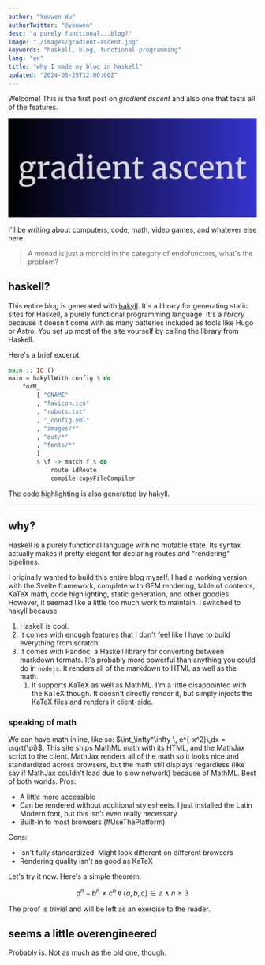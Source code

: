 ```yaml
---
author: "Youwen Wu"
authorTwitter: "@youwen"
desc: "a purely functional...blog?"
image: "./images/gradient-ascent.jpg"
keywords: "haskell, blog, functional programming"
lang: "en"
title: "why I made my blog in haskell"
updated: "2024-05-25T12:00:00Z"
---
```


Welcome! This is the first post on _gradient ascent_ and also one that tests all
of the features.

<img
  alt="gradient ascent"
  src="./images/gradient-ascent.jpg"
  style="height: 200px; width: 100%; object-fit: cover"
/>

I'll be writing about computers, code, math, video games, and whatever else
here.

> A monad is just a monoid in the category of endofunctors, what's the problem?

## haskell?

This entire blog is generated with [hakyll](https://jaspervdj.be/hakyll/). It's
a library for generating static sites for Haskell, a purely functional
programming language. It's a _library_ because it doesn't come with as many
batteries included as tools like Hugo or Astro. You set up most of the site
yourself by calling the library from Haskell.

Here's a brief excerpt:

```haskell
main :: IO ()
main = hakyllWith config $ do
    forM_
        [ "CNAME"
        , "favicon.ico"
        , "robots.txt"
        , "_config.yml"
        , "images/*"
        , "out/*"
        , "fonts/*"
        ]
        $ \f -> match f $ do
            route idRoute
            compile copyFileCompiler
```

The code highlighting is also generated by hakyll.

---

## why?

Haskell is a purely functional language with no mutable state. Its syntax
actually makes it pretty elegant for declaring routes and "rendering" pipelines.

I originally wanted to build this entire blog myself. I had a working version
with the Svelte framework, complete with GFM rendering, table of contents, KaTeX
math, code highlighting, static generation, and other goodies. However, it
seemed like a little too much work to maintain. I switched to hakyll because

1. Haskell is cool.
2. It comes with enough features that I don't feel like I have to build
   everything from scratch.
3. It comes with Pandoc, a Haskell library for converting between markdown
   formats. It's probably more powerful than anything you could do in `nodejs`.
   It renders all of the markdown to HTML as well as the math.
   1. It supports KaTeX as well as MathML. I'm a little disappointed with the
      KaTeX though. It doesn't directly render it, but simply injects the KaTeX
      files and renders it client-side.

### speaking of math

We can have math inline, like so:
$\int_\infty^\infty \, e^{-x^2}\,dx = \sqrt{\pi}$. This site ships MathML math
with its HTML, and the MathJax script to the client. MathJax renders all of the
math so it looks nice and standardized across browsers, but the math still
displays regardless (like say if MathJax couldn't load due to slow network)
because of MathML. Best of both worlds. Pros:

- A little more accessible
- Can be rendered without additional stylesheets. I just installed the Latin
  Modern font, but this isn't even really necessary
- Built-in to most browsers (\#UseThePlatform)

Cons:

- Isn't fully standardized. Might look different on different browsers
- Rendering quality isn't as good as KaTeX

Let's try it now. Here's a simple theorem:

$$
a^n + b^n \ne c^n \, \forall\,\left\{ a,\,b,\,c \right\} \in \mathbb{Z} \land n \ge 3
$$

The proof is trivial and will be left as an exercise to the reader.

## seems a little overengineered

Probably is. Not as much as the old one, though.
